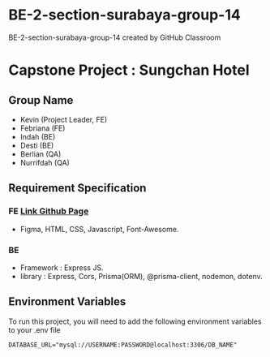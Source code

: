 # BE-2-section-surabaya-group-14
BE-2-section-surabaya-group-14 created by GitHub Classroom

# Capstone Project : Sungchan Hotel
## Group Name
- Kevin (Project Leader, FE)
- Febriana (FE)
- Indah (BE)
- Desti (BE)
- Berlian (QA)
- Nurrifdah (QA)

## Requirement Specification
### FE [Link Github Page](https://kampus-merdeka-software-engineering.github.io/FE-2-surabaya-14/)
- Figma, HTML, CSS, Javascript, Font-Awesome.
### BE
- Framework : Express JS.
- library : Express, Cors, Prisma(ORM), @prisma-client, nodemon, dotenv.

## Environment Variables
To run this project, you will need to add the following environment variables to your .env file

`DATABASE_URL="mysql://USERNAME:PASSWORD@localhost:3306/DB_NAME"` 
